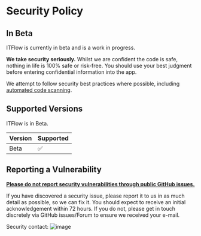 # Security Policy

## In Beta

ITFlow is currently in beta and is a work in progress. 

**We take security seriously.** Whilst we are confident the code is safe, nothing in life is 100% safe or risk-free. You should use your best judgment before entering confidential information into the app.

We attempt to follow security best practices where possible, including [automated code scanning](https://sonarcloud.io/component_measures?id=itflow-org_itflow&metric=security_rating&view=list).

## Supported Versions

ITFlow is in Beta. 

| Version | Supported          |
| ------- | ------------------ |
| Beta    | :white_check_mark: |

## Reporting a Vulnerability

**<ins>Please do not report security vulnerabilities through public GitHub issues.</ins>**

If you have discovered a security issue, please report it to us in as much detail as possible, so we can fix it. 
You should expect to receive an initial acknowledgement within 72 hours. If you do not, please get in touch discretely via GitHub issues/Forum to ensure we received your e-mail.

Security contact:
![image](https://user-images.githubusercontent.com/32306651/160704188-763e6763-429e-41b9-9007-6a09bcfdba2b.png)
